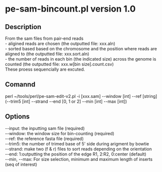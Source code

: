 # pe-sam-bincount.pl version 1.0
## Description
From the sam files from pair-end reads  
\- aligined reads are chosen (the outputted file: xxx.aln)  
\- sorted based based on the chromosome and the position where reads are aligned to (the outputted file: xxx.sort.aln)   
\- the number of reads in each bin (the indicated size) across the genome is counted (the outputted file: xxx.w[bin size].count.csv)  
These proess sequencially are excuted.
## Comannd
perl ~/tools/perl/pe-sam-edit-v2.pl -i [xxx.sam] --window [int] --ref [string] (--trim5 [int] --strand --end [0, 1 or 2] --min [int] --max [int])
## Options
--input:        the inputting sam file (required)  
--window:  the window size for bin-counting (required)  
--ref:          the reference fasta file (required)  
--trim5:     the number of trimed base of  5' side during arigment by bowtie  
--strand:   make two (f & r) files to sort reads depending on the orientation  
--end:       1:outputting the position of the edge R1, 2:R2, 0:center (default)  
--min, --max:   For size selection, minimum and maximum length of inserts (seq of interest)  